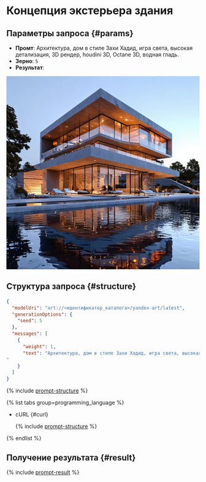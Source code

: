 # Концепция экстерьера здания

## Параметры запроса {#params}

* **Промт**: Архитектура, дом в стиле Захи Хадид, игра света, высокая детализация, 3D рендер, houdini 3D, Octane 3D, водная гладь.
* **Зерно**: `5`
* **Результат**:

![architectural-design-exterior](../../../_assets/yandexgpt/architectural-design-exterior.jpg)

## Структура запроса {#structure}

```json
{
  "modelUri": "art://<идентификатор_каталога>/yandex-art/latest",
  "generationOptions": {
    "seed": 5
  },
  "messages": [
    {
      "weight": 1,
      "text": "Архитектура, дом в стиле Захи Хадид, игра света, высокая детализация, 3D рендер, houdini 3D, Octane 3D, водная гладь
"
    }
  ]
}
```

{% include [prompt-structure](../../../_includes/foundation-models/yandexart/api-parameters.md) %}

{% list tabs group=programming_language %}

- cURL {#curl}

  {% include [prompt-structure](../../../_includes/foundation-models/yandexart/prompt-request.md) %}

{% endlist %}

## Получение результата {#result}

{% include [prompt-result](../../../_includes/foundation-models/yandexart/prompt-result.md) %}
